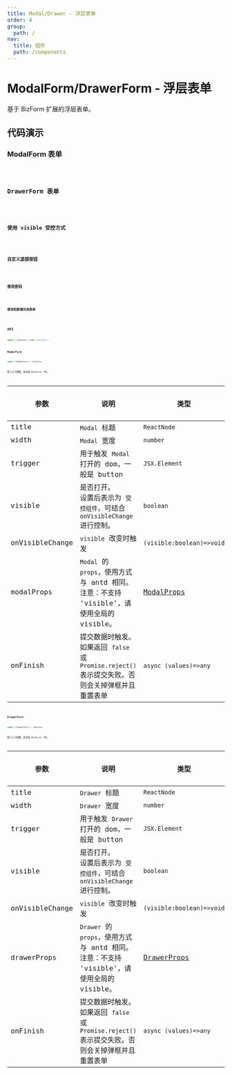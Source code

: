 ```yaml
---
title: Modal/Drawer - 浮层表单
order: 4
group:
  path: /
nav:
  title: 组件
  path: /components
---
```


# ModalForm/DrawerForm - 浮层表单

基于 BizForm 扩展的浮层表单。

## 代码演示

### ModalForm 表单

<code src="../demos/modal-form-1.tsx" />

### DrawerForm 表单

<code src="../demos/drawer-form-1.tsx" />

### 使用 visible 受控方式

<code src="../demos/modal-form-2.tsx" />

### 自定义底部按钮

<code src="../demos/modal-form-3.tsx" />

### 修改密码

<code src="../demos/modal-form-4.tsx" />

### 修改和新增共用表单

<code src="../demos/modal-form-5.tsx" />

## API

```typescript
import { BizForm } from 'antd-more';
```

### ModalForm 

```typescript
const { ModalForm } = BizForm;
```

除了以下参数，其余和 BizForm 一样。

参数 | 说明 | 类型 | 默认值 |
------------- | ------------- | ------------- | ------------- |
title  | `Modal` 标题 | `ReactNode` | - |
width  | `Modal` 宽度 | `number` | `600` |
trigger  | 用于触发 `Modal` 打开的 dom，一般是 button | `JSX.Element` | - |
visible  | 是否打开。<br/>设置后表示为 `受控组件`，可结合 `onVisibleChange` 进行控制。 | `boolean` | - |
onVisibleChange  | `visible` 改变时触发 | `(visible:boolean)=>void` | - |
modalProps  | `Modal` 的 `props`，使用方式与 antd 相同。注意：不支持 'visible'，请使用全局的 visible。 | [ModalProps](https://ant.design/components/modal-cn/#API) | - |
onFinish  | 提交数据时触发。如果返回 `false` 或 `Promise.reject()` 表示提交失败。否则会关掉弹框并且重置表单 | `async (values)=>any` | - |

### DrawerForm 

```typescript
const { DrawerForm } = BizForm;
```

除了以下参数，其余和 BizForm 一样。

参数 | 说明 | 类型 | 默认值 |
------------- | ------------- | ------------- | ------------- |
title  | `Drawer` 标题 | `ReactNode` | - |
width  | `Drawer` 宽度 | `number` | `600` |
trigger  | 用于触发 `Drawer` 打开的 dom，一般是 button | `JSX.Element` | - |
visible  | 是否打开。<br/>设置后表示为 `受控组件`，可结合 `onVisibleChange` 进行控制。 | `boolean` | - |
onVisibleChange  | `visible` 改变时触发 | `(visible:boolean)=>void` | - |
drawerProps  | `Drawer` 的 `props`，使用方式与 antd 相同。注意：不支持 'visible'，请使用全局的 visible。 | [DrawerProps](https://ant.design/components/drawer-cn/#API) | - |
onFinish  | 提交数据时触发。如果返回 `false` 或 `Promise.reject()` 表示提交失败。否则会关掉弹框并且重置表单 | `async (values)=>any` | - |
